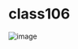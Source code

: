 # class106


![image](https://user-images.githubusercontent.com/63299443/113509870-731e2600-9575-11eb-95af-bea3951e188a.png)
